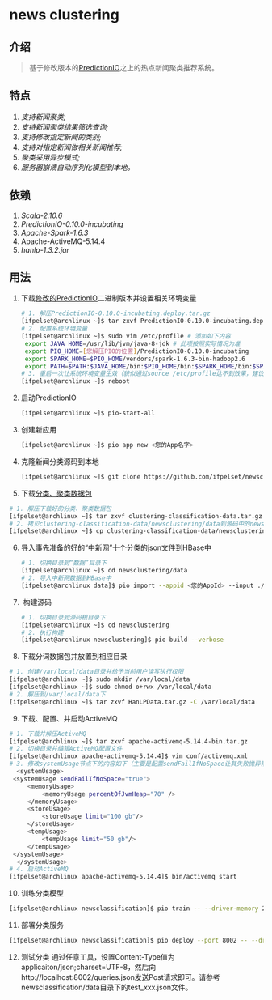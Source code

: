 # news clustering 

## 介绍

> 基于修改版本的[PredictionIO](https://github.com/apache/incubator-predictionio)之上的热点新闻聚类推荐系统。

## 特点
1. *支持新闻聚类;*
2. *支持新闻聚类结果筛选查询;*
3. *支持修改指定新闻的类别;*
4. *支持对指定新闻做相关新闻推荐;*
5. *聚类采用异步模式;*
6. *服务器崩溃自动序列化模型到本地。*

## 依赖

1. *Scala-2.10.6*
2. *PredictionIO-0.10.0-incubating*
3. *Apache-Spark-1.6.3*
4. Apache-ActiveMQ-5.14.4
5. *hanlp-1.3.2.jar*

## 用法

1. 下载[修改的PredictionIO](http://pan.baidu.com/s/1nuVhn3z)二进制版本并设置相关环境变量

   ```bash
   # 1. 解压PredictionIO-0.10.0-incubating.deploy.tar.gz
   [ifpelset@archlinux ~]$ tar zxvf PredictionIO-0.10.0-incubating.deploy.tar.gz
   # 2. 配置系统环境变量
   [ifpelset@archlinux ~]$ sudo vim /etc/profile # 添加如下内容
   	export JAVA_HOME=/usr/lib/jvm/java-8-jdk # 此项按照实际情况为准
   	export PIO_HOME=[您解压PIO的位置]/PredictionIO-0.10.0-incubating
   	export SPARK_HOME=$PIO_HOME/vendors/spark-1.6.3-bin-hadoop2.6
   	export PATH=$PATH:$JAVA_HOME/bin:$PIO_HOME/bin:$SPARK_HOME/bin:$SPARK_HOME/sbin
   # 3. 重启一次让系统环境变量生效（貌似通过source /etc/profile达不到效果，建议重启一次）
   [ifpelset@archlinux ~]$ reboot
   ```



2. 启动PredictionIO

   ```bash
   [ifpelset@archlinux ~]$ pio-start-all
   ```


3. 创建新应用

   ```bash
   [ifpelset@archlinux ~]$ pio app new <您的App名字>
   ```


4. 克隆新闻分类源码到本地

   ```bash
   [ifpelset@archlinux ~]$ git clone https://github.com/ifpelset/newsclustering.git
   ```

5.  下载[分类、聚类数据包](http://pan.baidu.com/s/1slJehzR)

   ```bash
   # 1. 解压下载好的分类、聚类数据包
   [ifpelset@archlinux ~]$ tar zxvf clustering-classification-data.tar.gz
   # 2. 拷贝clustering-classification-data/newsclustering/data到源码中的newsclustering/data
   [ifpelset@archlinux ~]$ cp clustering-classification-data/newsclustering/data newsclustering/
   ```

6. 导入事先准备的好的“中新网”十个分类的json文件到HBase中

   ```bash
   # 1. 切换目录到“数据”目录下
   [ifpelset@archlinux ~]$ cd newsclustering/data
   # 2. 导入中新网数据到HBase中
   [ifpelset@archlinux data]$ pio import --appid <您的AppId> --input ./中新网指定分类的新闻.json
   ```

7. ​ 构建源码

   ```bash
   # 1. 切换目录到源码根目录下
   [ifpelset@archlinux ~]$ cd newsclustering
   # 2. 执行构建
   [ifpelset@archlinux newsclustering]$ pio build --verbose
   ```

8.  下载分词数据包并放置到相应目录

   ```bash
   # 1. 创建/var/local/data目录并给予当前用户读写执行权限
   [ifpelset@archlinux ~]$ sudo mkdir /var/local/data
   [ifpelset@archlinux ~]$ sudo chmod o+rwx /var/local/data
   # 2. 解压到/var/local/data下
   [ifpelset@archlinux ~]$ tar zxvf HanLPData.tar.gz -C /var/local/data
   ```

9.   下载、配置、并启动ActiveMQ

   ```bash
   # 1. 下载并解压ActiveMQ
   [ifpelset@archlinux ~]$ tar zxvf apache-activemq-5.14.4-bin.tar.gz
   # 2. 切换目录并编辑ActiveMQ配置文件
   [ifpelset@archlinux apache-activemq-5.14.4]$ vim conf/activemq.xml
   # 3. 修改systemUsage节点下的内容如下（主要是配置sendFailIfNoSpace让其失败抛异常）：
     <systemUsage>
   	<systemUsage sendFailIfNoSpace="true">
    	<memoryUsage>
        	<memoryUsage percentOfJvmHeap="70" />
        </memoryUsage>
        <storeUsage>
        	<storeUsage limit="100 gb"/>
        </storeUsage>
        <tempUsage>
        	<tempUsage limit="50 gb"/>
        </tempUsage>
   	</systemUsage>
     </systemUsage>
   # 4. 启动ActiveMQ
   [ifpelset@archlinux apache-activemq-5.14.4]$ bin/activemq start
   ```

10.  训练分类模型

  ```bash
  [ifpelset@archlinux newsclassification]$ pio train -- --driver-memory 2G --executor-memory 4G
  ```

11.  部署分类服务

   ```bash
   [ifpelset@archlinux newsclassification]$ pio deploy --port 8002 -- --driver-memory 3G --executor-memory 10M
   ```

12.  测试分类
   通过任意工具，设置Content-Type值为applicaiton/json;charset=UTF-8，然后向http://localhost:8002/queries.json发送Post请求即可。请参考newsclassification/data目录下的test_xxx.json文件。

   ​